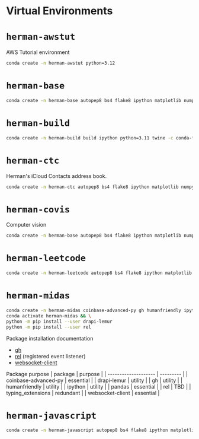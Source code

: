 # Virtual Environments

# `herman-awstut`

AWS Tutorial environment

```zsh
conda create -n herman-awstut python=3.12
```

# `herman-base`

```zsh
conda create -n herman-base autopep8 bs4 flake8 ipython matplotlib numpy pandas pyarrow python=3.12 pyyaml seaborn selenium sqlalchemy -c conda-forge -c defaults
```

# `herman-build`

```zsh
conda create -n herman-build build ipython python=3.11 twine -c conda-forge -c defaults
```

# `herman-ctc`

Herman's iCloud Contacts address book.

```zsh
conda create -n herman-ctc autopep8 bs4 flake8 ipython matplotlib numpy pandas pyarrow pyicloud python=3.10 pyyaml seaborn selenium sqlalchemy -c auto -c conda-forge -c defaults
```


# `herman-covis`

Computer vision

```zsh
conda create -n herman-base autopep8 bs4 flake8 ipython matplotlib numpy opencv pandas pyarrow python=3.12 pyyaml seaborn selenium sqlalchemy -c conda-forge -c defaults
```

# `herman-leetcode`

```zsh
conda create -n herman-leetcode autopep8 bs4 flake8 ipython matplotlib numpy pandas pyarrow python=3.12 pyyaml seaborn selenium sqlalchemy=2.0 sqlalchemy-redshift -c conda-forge -c defaults
```

# `herman-midas`

```zsh
conda create -n herman-midas coinbase-advanced-py gh humanfriendly ipython pandas python=3.12 websocket-client -c conda-forge && \
conda activate herman-midas && \
python -m pip install --user drapi-lemur
python -m pip install --user rel
```

Package installation documentation
- [gh](https://github.com/cli/cli#installation)
- [rel](https://pypi.org/project/rel/) (registered event listener)
- [websocket-client](https://websocket-client.readthedocs.io/en/latest/installation.html)

Package purpose
| package              | purpose   |
| -------------------- | --------- |
| coinbase-advanced-py | essential |
| drapi-lemur          | utility   |
| gh                   | utility   |
| humanfriendly        | utility   |
| ipython              | utility   |
| pandas               | essential |
| rel                  | TBD       |
| typing_extensions    | redundant |
| websocket-client     | essential |

# `herman-javascript`

```zsh
conda create -n herman-javascript autopep8 bs4 flake8 ipython matplotlib nodejs numpy pandas pyarrow python=3.12 pyyaml seaborn selenium sqlalchemy sqlalchemy-redshift -c conda-forge -c defaults
```
